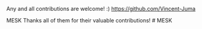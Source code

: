 
Any and all contributions are welcome! :)
https://github.com/Vincent-Juma

MESK Thanks all of them for their valuable contributions!
#   M E S K  
 